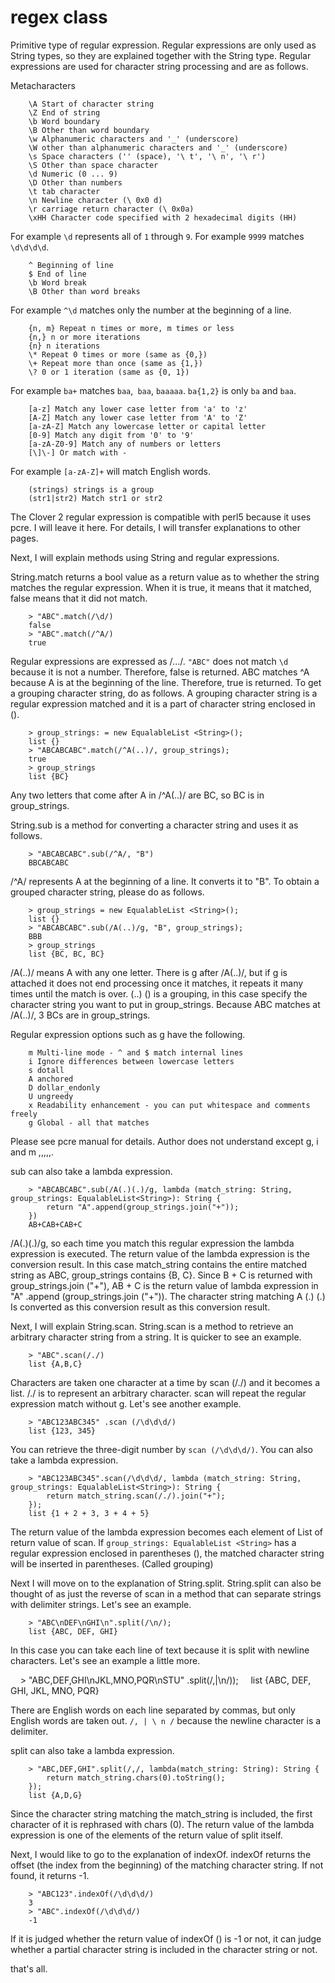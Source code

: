 # regex class

Primitive type of regular expression. Regular expressions are only used as String types, so they are explained together with the String type. Regular expressions are used for character string processing and are as follows.

Metacharacters
```
    \A Start of character string
    \Z End of string
    \b Word boundary
    \B Other than word boundary
    \w Alphanumeric characters and '_' (underscore)
    \W other than alphanumeric characters and '_' (underscore)
    \s Space characters ('' (space), '\ t', '\ n', '\ r')
    \S Other than space character
    \d Numeric (0 ... 9)
    \D Other than numbers
    \t tab character
    \n Newline character (\ 0x0 d)
    \r carriage return character (\ 0x0a)
    \xHH Character code specified with 2 hexadecimal digits (HH)
```
For example `\d` represents all of `1` through `9`. For example `9999` matches `\d\d\d\d`.
```
    ^ Beginning of line
    $ End of line
    \b Word break
    \B Other than word breaks
```
For example `^\d` matches only the number at the beginning of a line.
```
    {n, m} Repeat n times or more, m times or less
    {n,} n or more iterations
    {n} n iterations
    \* Repeat 0 times or more (same as {0,})
    \+ Repeat more than once (same as {1,})
    \? 0 or 1 iteration (same as {0, 1})
```
For example `ba+` matches `baa`,` baa`, `baaaaa`. `ba{1,2}` is only `ba` and `baa`.
```
    [a-z] Match any lower case letter from 'a' to 'z'
    [A-Z] Match any lower case letter from 'A' to 'Z'
    [a-zA-Z] Match any lowercase letter or capital letter
    [0-9] Match any digit from '0' to '9'
    [a-zA-Z0-9] Match any of numbers or letters
    [\]\-] Or match with -
```
For example `[a-zA-Z]+` will match English words.
```
    (strings) strings is a group
    (str1|str2) Match str1 or str2
```
The Clover 2 regular expression is compatible with perl5 because it uses pcre. I will leave it here. For details, I will transfer explanations to other pages.

Next, I will explain methods using String and regular expressions.

String.match returns a bool value as a return value as to whether the string matches the regular expression. When it is true, it means that it matched, false means that it did not match.
```
    > "ABC".match(/\d/)
    false
    > "ABC".match(/^A/)
    true
```
Regular expressions are expressed as /.../. `"ABC"` does not match `\d` because it is not a number. Therefore, false is returned. ABC matches ^A because A is at the beginning of the line. Therefore, true is returned. To get a grouping character string, do as follows. A grouping character string is a regular expression matched and it is a part of character string enclosed in ().
```
    > group_strings: = new EqualableList <String>();
    list {}
    > "ABCABCABC".match(/^A(..)/, group_strings);
    true
    > group_strings
    list {BC}
```
Any two letters that come after A in /^A(..)/ are BC, so BC is in group_strings.

String.sub is a method for converting a character string and uses it as follows.
```
    > "ABCABCABC".sub(/^A/, "B")
    BBCABCABC
```
/^A/ represents A at the beginning of a line. It converts it to "B". To obtain a grouped character string, please do as follows.
```
    > group_strings = new EqualableList <String>();
    list {}
    > "ABCABCABC".sub(/A(..)/g, "B", group_strings);
    BBB
    > group_strings
    list {BC, BC, BC}
```
/A(..)/ means A with any one letter. There is g after /A(..)/, but if g is attached it does not end processing once it matches, it repeats it many times until the match is over.
(..) () is a grouping, in this case specify the character string you want to put in group_strings. Because ABC matches at /A(..)/, 3 BCs are in group_strings.

Regular expression options such as g have the following.
```
    m Multi-line mode - ^ and $ match internal lines
    i Ignore differences between lowercase letters
    s dotall
    A anchored
    D dollar_endonly
    U ungreedy
    x Readability enhancement - you can put whitespace and comments freely
    g Global - all that matches
```
Please see pcre manual for details. Author does not understand except g, i and m ,,,,,.

sub can also take a lambda expression.
```
    > "ABCABCABC".sub(/A(.)(.)/g, lambda (match_string: String, group_strings: EqualableList<String>): String {
        return "A".append(group_strings.join("+"));
    })
    AB+CAB+CAB+C
```
/A(.)(.)/g, so each time you match this regular expression the lambda expression is executed. The return value of the lambda expression is the conversion result. In this case match_string contains the entire matched string as ABC, group_strings contains {B, C}. Since B + C is returned with group_strings.join ("+"), AB + C is the return value of lambda expression in "A" .append (group_strings.join ("+")). The character string matching A (.) (.) Is converted as this conversion result as this conversion result.

Next, I will explain String.scan. String.scan is a method to retrieve an arbitrary character string from a string. It is quicker to see an example.
```
    > "ABC".scan(/./)
    list {A,B,C}
```
Characters are taken one character at a time by scan (/./) and it becomes a list. /./ is to represent an arbitrary character. scan will repeat the regular expression match without g. Let's see another example.
```
    > "ABC123ABC345" .scan (/\d\d\d/)
    list {123, 345}
```
You can retrieve the three-digit number by `scan (/\d\d\d/)`. You can also take a lambda expression.
```
    > "ABC123ABC345".scan(/\d\d\d/, lambda (match_string: String, group_strings: EqualableList<String>): String {
        return match_string.scan(/./).join("+");
    });
    list {1 + 2 + 3, 3 + 4 + 5}
```
The return value of the lambda expression becomes each element of List of return value of scan. If `group_strings: EqualableList <String>` has a regular expression enclosed in parentheses (), the matched character string will be inserted in parentheses. (Called grouping)

Next I will move on to the explanation of String.split. String.split can also be thought of as just the reverse of scan in a method that can separate strings with delimiter strings. Let's see an example.
```
    > "ABC\nDEF\nGHI\n".split(/\n/);
    list {ABC, DEF, GHI}
```
In this case you can take each line of text because it is split with newline characters. Let's see an example a little more.

    > "ABC,DEF,GHI\nJKL,MNO,PQR\nSTU" .split(/,|\n/));
    list {ABC, DEF, GHI, JKL, MNO, PQR}

There are English words on each line separated by commas, but only English words are taken out. `/, | \ n /` because the newline character is a delimiter.

split can also take a lambda expression.
```
    > "ABC,DEF,GHI".split(/,/, lambda(match_string: String): String {
        return match_string.chars(0).toString();
    });
    list {A,D,G}
```
Since the character string matching the match_string is included, the first character of it is rephrased with chars (0). The return value of the lambda expression is one of the elements of the return value of split itself.

Next, I would like to go to the explanation of indexOf. indexOf returns the offset (the index from the beginning) of the matching character string. If not found, it returns -1.
```
    > "ABC123".indexOf(/\d\d\d/)
    3
    > "ABC".indexOf(/\d\d\d/)
    -1
```
If it is judged whether the return value of indexOf () is -1 or not, it can judge whether a partial character string is included in the character string or not.

that's all.
